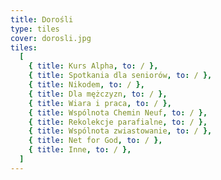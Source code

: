 ```yaml
---
title: Dorośli
type: tiles
cover: dorosli.jpg
tiles:
  [
    { title: Kurs Alpha, to: / },
    { title: Spotkania dla seniorów, to: / },
    { title: Nikodem, to: / },
    { title: Dla mężczyzn, to: / },
    { title: Wiara i praca, to: / },
    { title: Wspólnota Chemin Neuf, to: / },
    { title: Rekolekcje parafialne, to: / },
    { title: Wspólnota zwiastowanie, to: / },
    { title: Net for God, to: / },
    { title: Inne, to: / },
  ]
---
```

